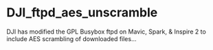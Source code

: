 # DJI_ftpd_aes_unscramble
DJI has modified the GPL Busybox ftpd on Mavic, Spark, &amp; Inspire 2 to include AES scrambling of downloaded files... 
